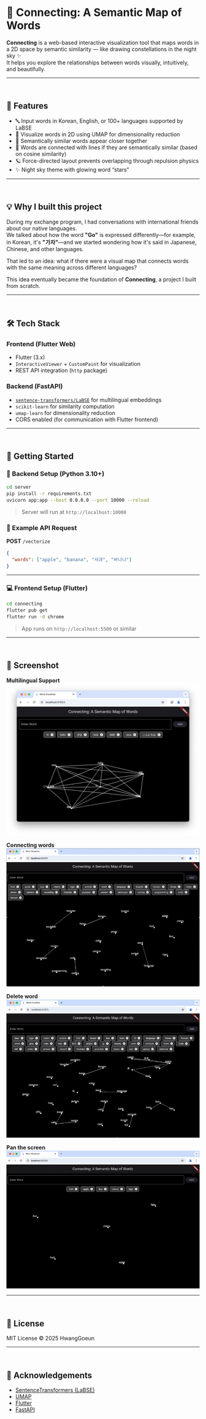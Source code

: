 # 🌌 Connecting: A Semantic Map of Words

**Connecting** is a web-based interactive visualization tool that maps words in a 2D space by semantic similarity — like drawing constellations in the night sky ✨  
It helps you explore the relationships between words visually, intuitively, and beautifully.

---
<br>

## 🧩 Features

- 🔤 Input words in Korean, English, or 100+ languages supported by LaBSE
- 📐 Visualize words in 2D using UMAP for dimensionality reduction
- 💬 Semantically similar words appear closer together
- 🌌 Words are connected with lines if they are semantically similar (based on cosine similarity)
- 🪐 Force-directed layout prevents overlapping through repulsion physics
- ✨ Night sky theme with glowing word “stars”

---
<br>

## 💡 Why I built this project

During my exchange program, I had conversations with international friends about our native languages.  
We talked about how the word **"Go"** is expressed differently—for example, in Korean, it's **"가자"**—and we started wondering how it's said in Japanese, Chinese, and other languages.

That led to an idea: what if there were a visual map that connects words with the same meaning across different languages?

This idea eventually became the foundation of **Connecting**, a project I built from scratch.

---
<br>

## 🛠 Tech Stack

### Frontend (Flutter Web)
- Flutter (3.x)
- `InteractiveViewer` + `CustomPaint` for visualization
- REST API integration (`http` package)

### Backend (FastAPI)
- [`sentence-transformers/LaBSE`](https://www.sbert.net/docs/pretrained_models.html#labse) for multilingual embeddings
- `scikit-learn` for similarity computation
- `umap-learn` for dimensionality reduction
- CORS enabled (for communication with Flutter frontend)

---
<br>

## 🚀 Getting Started

### 🔧 Backend Setup (Python 3.10+)

```bash
cd server
pip install -r requirements.txt
uvicorn app:app --host 0.0.0.0 --port 10000 --reload
```

> Server will run at `http://localhost:10000`

### 🧪 Example API Request

**POST** `/vectorize`
```json
{
  "words": ["apple", "banana", "사과", "바나나"]
}
```

---

### 💻 Frontend Setup (Flutter)

```bash
cd connecting
flutter pub get
flutter run -d chrome
```

> App runs on `http://localhost:5500` or similar

---
<br>

## 📸 Screenshot

**Multilingual Support**
![screenshot](./assets/multilingual_support.png)

**Connecting words**
![screenshot](./assets/connecting_words.gif)

**Delete word**
![screenshot](./assets/delete_word.gif)

**Pan the screen**
![screenshot](./assets/pan_screen.gif)


---
<br>

## 📄 License

MIT License © 2025 HwangGoeun

---
<br>

## 🙌 Acknowledgements

- [SentenceTransformers (LaBSE)](https://www.sbert.net/docs/pretrained_models.html#labse)
- [UMAP](https://umap-learn.readthedocs.io/en/latest/)
- [Flutter](https://flutter.dev)
- [FastAPI](https://fastapi.tiangolo.com)
